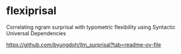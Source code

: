# flexiprisal
Correlating ngram surprisal with typometric flexibility using Syntactic Universal Dependencies



https://github.com/byungdoh/llm_surprisal?tab=readme-ov-file

